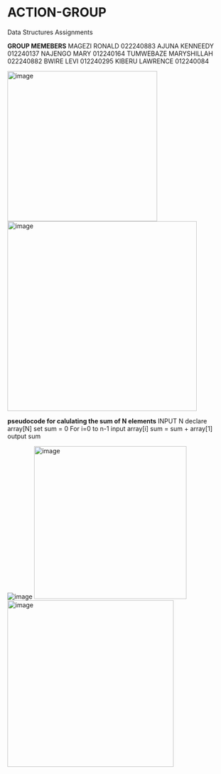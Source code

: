 # ACTION-GROUP
Data Structures Assignments

**GROUP MEMEBERS**
MAGEZI RONALD 022240883
AJUNA KENNEEDY 012240137
NAJENGO MARY  012240164
TUMWEBAZE MARYSHILLAH 022240882
BWIRE LEVI   012240295
KIBERU LAWRENCE  012240084 

<img width="337" alt="image" src="https://github.com/user-attachments/assets/d54dfa6b-0845-4449-b104-efbd49535772" />

<img width="426" alt="image" src="https://github.com/user-attachments/assets/5e22844b-282d-4d0e-99d8-6392782e9be4" />



**pseudocode for calulating the sum of N elements**
INPUT  N
declare array[N]
set sum = 0
For i=0 to n-1
input array[i]
sum = sum + array[1]
output sum


![image](https://github.com/user-attachments/assets/704c07be-8aa8-4e96-9496-83e9d876db3c)
<img width="343" alt="image" src="https://github.com/user-attachments/assets/c2b29522-3bb1-45bc-a7fc-125755813373" />
<img width="374" alt="image" src="https://github.com/user-attachments/assets/97916d70-14f5-41e4-a352-7bb40f745c94" />



